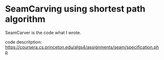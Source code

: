 # SeamCarving using shortest path algorithm
SeamCarver is the code what I wrote.

code descritption: https://coursera.cs.princeton.edu/algs4/assignments/seam/specification.php
